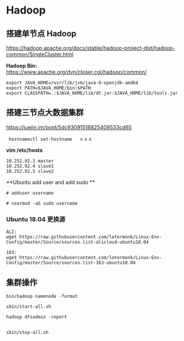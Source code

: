 # Hadoop

## 搭建单节点 Hadoop
https://hadoop.apache.org/docs/stable/hadoop-project-dist/hadoop-common/SingleCluster.html

**Hadoop Bin:**   
https://www.apache.org/dyn/closer.cgi/hadoop/common/


```
export JAVA_HOME=/usr/lib/jvm/java-8-openjdk-amd64
export PATH=$JAVA_HOME/bin:$PATH
export CLASSPATH=.:$JAVA_HOME/lib/dt.jar:$JAVA_HOME/lib/tools.jar

```

##  搭建三节点大数据集群   
https://juejin.im/post/5dc93091518825409533cd65


```
 hostnamectl set-hostname 　ｘｘｘ
```


**vim /etc/hosts**

```
10.252.92.3 master
10.252.92.4 slave1
10.252.92.5 slave2
```


**Ubuntu  add user and add sudo **

```
# adduser username

```


```
# usermod -aG sudo username

```



### Ubuntu 18.04 更换源

```
ALI:
wget https://raw.githubusercontent.com/latermonk/Linux-Env-Config/master/Source/sources.list-alicloud-ubuntu18.04

163:
wget https://raw.githubusercontent.com/latermonk/Linux-Env-Config/master/Source/sources.list-163-ubuntu18.04

```




##  集群操作

```
bin/hadoop namenode -format

sbin/start-all.sh

hadoop dfsadmin -report


sbin/stop-all.sh

```


